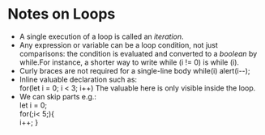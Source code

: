 # Notes on Loops
- A single execution of a loop is called an *iteration*.
- Any expression or variable can be a loop condition, not just comparisons: the condition is evaluated and converted to a *boolean* by while.For instance, a shorter way to write while (i != 0) is while (i).
- Curly braces are not required for a single-line body
while(i) alert(i--);
- Inline valuable declaration such as:\
for(let i = 0; i < 3; i++)
 The valuable here is only visible inside the loop.
- We can skip parts e.g.:\
let i = 0;\
for(;i< 5;){\
    i++;
}